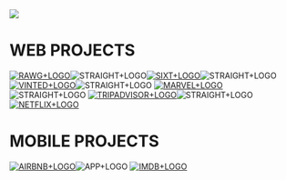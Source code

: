 <img src="https://res.cloudinary.com/dlfp2xvis/image/upload/v1671472423/my-content/finalgif_cw3dqm.gif" />

# WEB PROJECTS

<a href="https://rawg-rockdean.netlify.app/">![RAWG+LOGO](https://user-images.githubusercontent.com/114014511/208498826-6c934994-4134-4148-bd07-c82e2bb21778.png)</a>![STRAIGHT+LOGO](https://user-images.githubusercontent.com/114014511/208501267-f7a8c6bd-d511-4a58-b6fe-ff169cfc6ff7.png)<a href="https://github.com/6dean">![SIXT+LOGO](https://user-images.githubusercontent.com/114014511/208497321-ca417810-0db7-47af-922a-db14e59c0407.png)</a>![STRAIGHT+LOGO](https://user-images.githubusercontent.com/114014511/208501305-007c2cfd-6201-482e-b27a-9ea49f4423f4.png)
<a href="https://vinted-rockdean.netlify.app/">![VINTED+LOGO](https://user-images.githubusercontent.com/114014511/208497502-02e67459-3fbf-443c-8ebb-ed3c8f4d710b.png)</a>![STRAIGHT+LOGO](https://user-images.githubusercontent.com/114014511/208501395-41b782c9-c034-4de0-92b1-12768138883e.png)
<a href="https://marvel-rockdean.netlify.app/">![MARVEL+LOGO](https://user-images.githubusercontent.com/114014511/208497376-04a88e37-1a6f-4f6e-a7b6-51ed3509b57d.png)</a>![STRAIGHT+LOGO](https://user-images.githubusercontent.com/114014511/208501419-20ceb3c6-a202-4dd6-9922-d75ed818100c.png)
<a href="https://tripadvisor-rockdean.netlify.app/"> ![TRIPADVISOR+LOGO](https://user-images.githubusercontent.com/114014511/208497441-116122eb-f203-4796-aa39-e03bda8f8829.png)</a>![STRAIGHT+LOGO](https://user-images.githubusercontent.com/114014511/208501435-cea307e8-52f6-4167-a682-015f2da35238.png)
<a href="https://netflix-rockdean.netlify.app/">![NETFLIX+LOGO](https://user-images.githubusercontent.com/114014511/208497234-c95e694e-68b0-49e1-bdb1-4f4343fea577.png)</a> 


# MOBILE PROJECTS

<a href="https://github.com/6dean/airbnb">![AIRBNB+LOGO](https://user-images.githubusercontent.com/114014511/208497522-c12cfe12-63f6-434b-b2f3-0f6e04027a30.png)</a>![APP+LOGO](https://user-images.githubusercontent.com/114014511/208501627-87b9c71a-c3bb-43fc-a5c3-5cd9b5d60d2b.png)
<a href="https://github.com/6dean/interstellar">![IMDB+LOGO](https://user-images.githubusercontent.com/114014511/208497583-5c080577-7eff-4560-a884-405bf28eef12.png)</a> 
